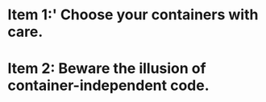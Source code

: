 # Item 1:' Choose your containers with care.



# Item 2: Beware the illusion of container-independent code.



























